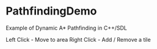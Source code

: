 # PathfindingDemo

Example of Dynamic A* Pathfinding in C++/SDL

Left Click - Move to area
Right Click - Add / Remove a tile
